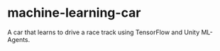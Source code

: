 # machine-learning-car
A car that learns to drive a race track using TensorFlow and Unity ML-Agents.
